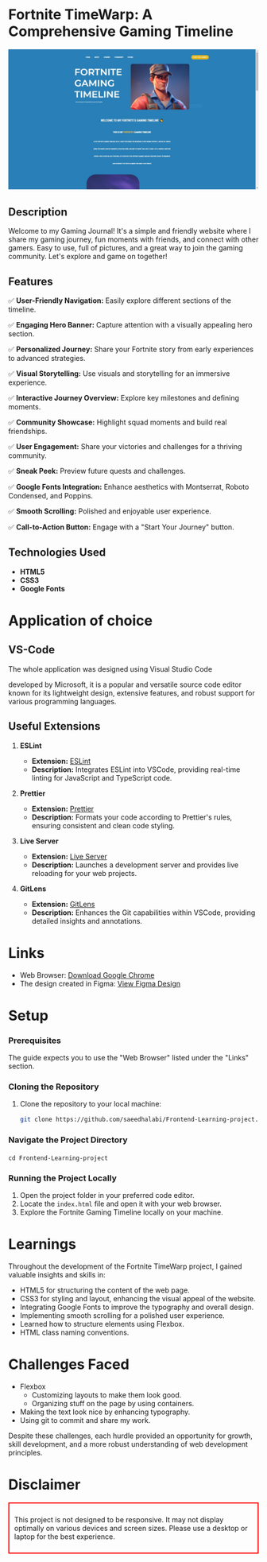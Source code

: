 
# Fortnite TimeWarp: A Comprehensive Gaming Timeline

![Project Showcase](github-readme-pic.JPG)


## Description
Welcome to my Gaming Journal! It's a simple and friendly website where I share my gaming journey, fun moments with friends, and connect with other gamers. Easy to use, full of pictures, and a great way to join the gaming community. Let's explore and game on together!

## Features

✅ **User-Friendly Navigation:** Easily explore different sections of the timeline.

✅ **Engaging Hero Banner:** Capture attention with a visually appealing hero section.

✅ **Personalized Journey:** Share your Fortnite story from early experiences to advanced strategies.

✅ **Visual Storytelling:** Use visuals and storytelling for an immersive experience.

✅ **Interactive Journey Overview:** Explore key milestones and defining moments.

✅ **Community Showcase:** Highlight squad moments and build real friendships.

✅ **User Engagement:** Share your victories and challenges for a thriving community.

✅ **Sneak Peek:** Preview future quests and challenges.

✅ **Google Fonts Integration:** Enhance aesthetics with Montserrat, Roboto Condensed, and Poppins.

✅ **Smooth Scrolling:** Polished and enjoyable user experience.

✅ **Call-to-Action Button:** Engage with a "Start Your Journey" button.

## Technologies Used

- **HTML5** 
- **CSS3**
- **Google Fonts**

# Application of choice

 ## VS-Code
 The whole application was designed using Visual Studio Code

 developed by Microsoft, it is a popular and versatile source code editor known for its lightweight design, extensive features, and robust support for various programming languages.

 ## Useful Extensions

1. **ESLint**
   - **Extension:** [ESLint](https://marketplace.visualstudio.com/items?itemName=dbaeumer.vscode-eslint)
   - **Description:** Integrates ESLint into VSCode, providing real-time linting for JavaScript and TypeScript code.

2. **Prettier**
   - **Extension:** [Prettier](https://marketplace.visualstudio.com/items?itemName=esbenp.prettier-vscode)
   - **Description:** Formats your code according to Prettier's rules, ensuring consistent and clean code styling.

3. **Live Server**
   - **Extension:** [Live Server](https://marketplace.visualstudio.com/items?itemName=ritwickdey.LiveServer)
   - **Description:** Launches a development server and provides live reloading for your web projects.

4. **GitLens**
   - **Extension:** [GitLens](https://marketplace.visualstudio.com/items?itemName=eamodio.gitlens)
   - **Description:** Enhances the Git capabilities within VSCode, providing detailed insights and annotations.

# Links
- Web Browser:
  <a href="https://www.google.com/chrome/">Download Google Chrome</a>
- The design created in Figma:
  <a href="https://www.figma.com/file/XTIleSMn2OMkGh9xuMqbsb/Fortnite-Gaming-Timeline?type=design&node-id=0%3A1&mode=design&t=0ID5rD3RGKTEf5Ee-1">View Figma Design</a>


# Setup

### Prerequisites
The guide expects you to use the "Web Browser" listed under the "Links" section.

### Cloning the Repository
1. Clone the repository to your local machine:
   ```bash
   git clone https://github.com/saeedhalabi/Frontend-Learning-project.git

### Navigate the Project Directory
<code>cd Frontend-Learning-project</code>

### Running the Project Locally
1. Open the project folder in your preferred code editor.
2. Locate the <code>index.html</code> file and open it with your web browser.
3. Explore the Fortnite Gaming Timeline locally on your machine.


# Learnings
Throughout the development of the Fortnite TimeWarp project, I gained valuable insights and skills in:

- HTML5 for structuring the content of the web page.
- CSS3 for styling and layout, enhancing the visual appeal of the website.
- Integrating Google Fonts to improve the typography and overall design.
- Implementing smooth scrolling for a polished user experience.
- Learned how to structure elements using Flexbox.
- HTML class naming conventions.

# Challenges Faced
- Flexbox
  - Customizing layouts to make them look good.
  - Organizing stuff on the page by using containers.
- Making the text look nice by enhancing typography.
- Using git to commit and share my work.

 Despite these challenges, each hurdle provided an opportunity for growth, skill development, and a more robust understanding of web development principles.
 
# Disclaimer

<div style="border: 2px solid red; padding: 10px;" class="disclaimer">

This project is not designed to be responsive. It may not display optimally on various devices and screen sizes. Please use a desktop or laptop for the best experience.

</div>
